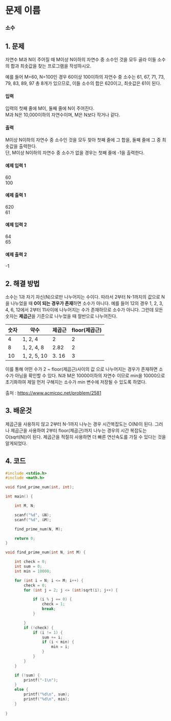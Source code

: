 # 문제 이름
### 소수 

## 1. 문제
자연수 M과 N이 주어질 때 M이상 N이하의 자연수 중 소수인 것을 모두 골라 이들 소수의 합과 최솟값을 찾는 프로그램을 작성하시오.

예를 들어 M=60, N=100인 경우 60이상 100이하의 자연수 중 소수는 61, 67, 71, 73, 79, 83, 89, 97 총 8개가 있으므로, 이들 소수의 합은 620이고, 최솟값은 61이 된다.

#### 입력
입력의 첫째 줄에 M이, 둘째 줄에 N이 주어진다.</br>
M과 N은 10,000이하의 자연수이며, M은 N보다 작거나 같다.

#### 출력
M이상 N이하의 자연수 중 소수인 것을 모두 찾아 첫째 줄에 그 합을, 둘째 줄에 그 중 최솟값을 출력한다.</br>
단, M이상 N이하의 자연수 중 소수가 없을 경우는 첫째 줄에 -1을 출력한다.

#### 예제 입력 1
60</br>
100

#### 예제 출력 1
620</br>
61

#### 예제 입력 2
64</br>
65

#### 예제 출력 2
-1

## 2. 해결 방법
소수는 1과 자기 자신(N)으로만 나누어지는 수이다. 
따라서 2부터 N-1까지의 값으로 N을 나누었을 때 **0이 되는 경우가 존재**하면 소수가 아니다.
예를 들어 12의 경우 1, 2, 3, 4, 6, 12에서 2부터 11사이에 나누어지는 수가 존재하므로 소수가 아니다.
그런데 모든 숫자는 **제곱근**을 기준으로 나누었을 때 절반으로 나누어진다.

숫자 | 약수 | 제곱근 | floor(제곱근)
--|--|--|--
4| 1, 2, 4 | 2 | 2
8 | 1, 2, 4, 8 | 2.82 | 2
10 | 1, 2, 5, 10 | 3. 16 | 3

이를 통해 어떤 수가 2 ~ floor(제곱근)사이의 값 으로 나누어지는 경우가 존재하면 소수가 아님을 확인할 수 있다.
N과 M은 10000이하의 자연수 이므로 min을 10000으로 초기화하여 제일 먼저 구해지는 소수가 min 변수에 저장될 수 있도록 하였다.

출처 : https://www.acmicpc.net/problem/2581

## 3. 배운것
제곱근을 사용하지 않고 2부터 N-1까지 나누는 경우 시간복잡도는 O(N)이 된다. 그러나 제곱근을 사용하여 2부터 floor(제곱근)까지 나누는 경우의 시간 복잡도는 O(sqrt(N))이 된다. 제곱근을 적절히 사용하면 더 빠른 연산속도를 가질 수 있다는 것을 알게되었다.

## 4. 코드

```C++
#include <stdio.h>
#include <math.h>

void find_prime_num(int, int);

int main() {

	int M, N;

	scanf("%d", &N);
	scanf("%d", &M);

	find_prime_num(N, M);

	return 0;
}

void find_prime_num(int N, int M) {

	int check = 0;
	int sum = 0;
	int min = 10000;

	for (int i = N; i <= M; i++) {
		check = 0;
		for (int j = 2; j <= (int)sqrt(i); j++) {

			if (i % j == 0) {
				check = 1;
				break;
			}

		}
		if (!check) {
			if (i != 1) {
				sum += i;
				if (i < min) {
					min = i;
				}
			}
		}
	}

	if (!sum) {
		printf("-1\n");
	}
	else {
		printf("%d\n", sum);
		printf("%d\n", min);
	}
	
}
```
